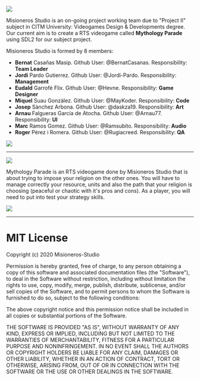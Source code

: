 ![](https://github.com/Misioneros-Studio/Mythology-Parade/blob/master/Wiki_pics/Art/Team%20Logo.png)

Misioneros Studio is an on-going project working team due to "Project II" subject in CITM University: Videogames Design & Developments degree. Our current aim is to create a RTS videogame called **Mythology Parade** using SDL2 for our subject project.

Misioneros Studio is formed by 8 members:

* **Bernat** Casañas Masip. Github User: @BernatCasanas. Responsibility: **Team Leader**
* **Jordi** Pardo Gutierrez. Github User: @Jordi-Pardo. Responsibility: **Management**
* **Eudald** Garrofé Flix. Github User: @Hevne. Responsibility: **Game Designer**
* **Miquel** Suau Gonzàlez. Github User: @MayKoder. Responsibility: **Code**
* **Josep** Sànchez Arbona. Github User: @daskza19. Responsibility: **Art**
* **Arnau** Falgueras García de Atocha. Github User: @Arnau77. Responsibility: **UI**
* **Marc** Ramos Gomez. Github User: @Ramsubito. Responsibility: **Audio**
* **Roger** Pérez i Romera. Github User: @Rugiacreed. Responsibility: **QA**

![](https://github.com/Misioneros-Studio/Mythology-Parade/blob/master/docs/Images/WhatsApp%20Image%202020-03-06%20at%2012.34.56.jpeg)
***

![](https://github.com/Misioneros-Studio/Mythology-Parade/blob/master/Wiki_pics/Art/Game%20Logo.png)

Mythology Parade is an RTS videogame done by Misioneros Studio that is about trying to impose your religion on the other ones. You will have to manage correctly your resource, units and also the path that your religion is choosing (peaceful or chaotic with it's pros and cons). As a player, you will need to put into test your strategy skills. <br>

![](https://github.com/Misioneros-Studio/Mythology-Parade/blob/master/Wiki_pics/Art/Camera.png)


***

# MIT License

Copyright (c) 2020 Misioneros-Studio

Permission is hereby granted, free of charge, to any person obtaining a copy
of this software and associated documentation files (the "Software"), to deal
in the Software without restriction, including without limitation the rights
to use, copy, modify, merge, publish, distribute, sublicense, and/or sell
copies of the Software, and to permit persons to whom the Software is
furnished to do so, subject to the following conditions:

The above copyright notice and this permission notice shall be included in all
copies or substantial portions of the Software.

THE SOFTWARE IS PROVIDED "AS IS", WITHOUT WARRANTY OF ANY KIND, EXPRESS OR
IMPLIED, INCLUDING BUT NOT LIMITED TO THE WARRANTIES OF MERCHANTABILITY,
FITNESS FOR A PARTICULAR PURPOSE AND NONINFRINGEMENT. IN NO EVENT SHALL THE
AUTHORS OR COPYRIGHT HOLDERS BE LIABLE FOR ANY CLAIM, DAMAGES OR OTHER
LIABILITY, WHETHER IN AN ACTION OF CONTRACT, TORT OR OTHERWISE, ARISING FROM,
OUT OF OR IN CONNECTION WITH THE SOFTWARE OR THE USE OR OTHER DEALINGS IN THE
SOFTWARE.
